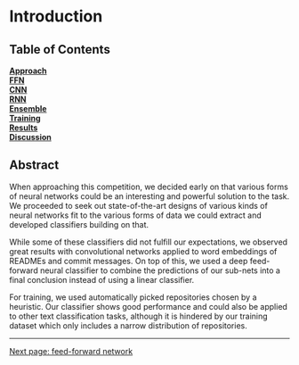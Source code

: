 Introduction
========

Table of Contents
---------

[**Approach**](/docs/approach)\
[**FFN**](/docs/ffn)\
[**CNN**](/docs/cnn)\
[**RNN**](/docs/rnn)\
[**Ensemble**](/docs/ensemble)\
[**Training**](/docs/training)\
[**Results**](/docs/results)\
[**Discussion**](/docs/discussion)

Abstract
--------

When approaching this competition, we decided early on that various forms of neural networks could be an interesting and powerful solution to the task. We proceeded to seek out state-of-the-art designs of various kinds of neural networks fit to the various forms of data we could extract and developed classifiers building on that.

While some of these classifiers did not fulfill our expectations, we observed great results with convolutional networks applied to word embeddings of READMEs and commit messages. On top of this, we used a deep feed-forward neural classifier to combine the predictions of our sub-nets into a final conclusion instead of using a linear classifier.

For training, we used automatically picked repositories chosen by a heuristic. Our classifier shows good performance and could also be applied to other text classification tasks, although it is hindered by our training dataset which only includes a narrow distribution of repositories.

****

[Next page: feed-forward network](/docs/ffn)
